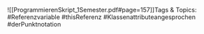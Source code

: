 
![[ProgrammierenSkript_1Semester.pdf#page=157]]Tags & Topics:
   #Referenzvariable
   #thisReferenz
   #Klassenattributeangesprochen
   #derPunktnotation